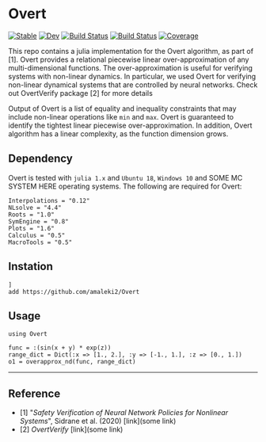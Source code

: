 # Overt

[![Stable](https://img.shields.io/badge/docs-stable-blue.svg)](https://amaleki2.github.io/Overt.jl/stable)
[![Dev](https://img.shields.io/badge/docs-dev-blue.svg)](https://amaleki2.github.io/Overt.jl/dev)
[![Build Status](https://travis-ci.com/amaleki2/Overt.jl.svg?branch=master)](https://travis-ci.com/amaleki2/Overt.jl)
[![Build Status](https://ci.appveyor.com/api/projects/status/github/amaleki2/Overt.jl?svg=true)](https://ci.appveyor.com/project/amaleki2/Overt-jl)
[![Coverage](https://codecov.io/gh/amaleki2/Overt.jl/branch/master/graph/badge.svg)](https://codecov.io/gh/amaleki2/Overt.jl)


This repo contains a julia implementation for the Overt algorithm, as part of [1]. Overt provides a relational piecewise linear over-approximation of any multi-dimensional functions. The over-approximation is useful for verifying systems with non-linear dynamics. In particular, we used Overt for verifying non-linear dynamical systems that are controlled by neural networks. Check out OvertVerify package [2] for more details

Output of Overt is a list of equality and inequality constraints that may include non-linear operations like `min` and `max`. Overt is guaranteed to identify the tightest linear piecewise over-approximation. In addition, Overt algorithm has a linear complexity, as the function dimension grows.

## Dependency
Overt is tested with `julia 1.x` and `Ubuntu 18`, `Windows 10` and SOME MC SYSTEM HERE operating systems. The following are required for Overt:
```
Interpolations = "0.12"
NLsolve = "4.4"
Roots = "1.0"
SymEngine = "0.8"
Plots = "1.6"
Calculus = "0.5"
MacroTools = "0.5"
```

## Instation
```
]
add https://github.com/amaleki2/Overt
```


## Usage
```
using Overt

func = :(sin(x + y) * exp(z))
range_dict = Dict(:x => [1., 2.], :y => [-1., 1.], :z => [0., 1.])
o1 = overapprox_nd(func, range_dict)

```
---
## Reference

- [1] "*Safety Verification of Neural Network Policies for Nonlinear Systems*", Sidrane et al. (2020) [link](some link)
- [2] *OvertVerify* [link](some link)
